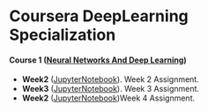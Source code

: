 # Coursera DeepLearning Specialization


#### Course 1 ([Neural Networks And Deep Learning](https://github.com/srikant86panda/Coursera_DeepLearningSpecialization/tree/master/Course1_NeuralNetworksAndDeepLearning))
- **Week2** ([JupyterNotebook](https://github.com/srikant86panda/Coursera_DeepLearningSpecialization/tree/master/Course1_NeuralNetworksAndDeepLearning/Week%202)). Week 2 Assignment.
- **Week3** ([JupyterNotebook](https://github.com/srikant86panda/Coursera_DeepLearningSpecialization/tree/master/Course1_NeuralNetworksAndDeepLearning/Week%203)). Week 3 Assignment.
- **Week2** ([JupyterNotebook](https://github.com/srikant86panda/Coursera_DeepLearningSpecialization/tree/master/Course1_NeuralNetworksAndDeepLearning/Week%204))Week 4 Assignment.
